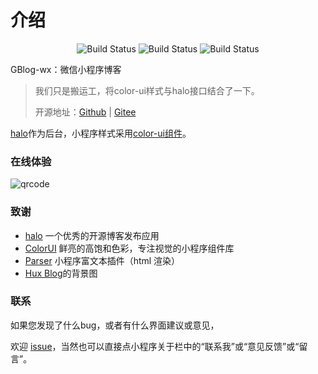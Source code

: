 # 介绍

<p align="center">
 <img src="https://gitee.com/GeekEra/GBlog-wx/badge/star.svg?theme=dark" alt="Build Status">
 <img src="https://img.shields.io/github/stars/GeekEra/GBlog-wx.svg?style=social" alt="Build Status">
 <img src="https://img.shields.io/badge/halo-1.4.1-brightgreen" alt="Build Status">
</p>
GBlog-wx：微信小程序博客

> 我们只是搬运工，将color-ui样式与halo接口结合了一下。
>
> 开源地址：[Github](https://github.com/fuzui/GBlog-wx) | [Gitee](https://gitee.com/fuzui/GBlog-wx)


[halo](https://halu.run)作为后台，小程序样式采用[color-ui组件](https://www.color-ui.com/)。

### 在线体验

![qrcode](https://cdn.fuzui.net/blog/qrcode_1588864925914.png)

### 致谢

* [halo](https://github.com/halo-dev/halo) 一个优秀的开源博客发布应用
* [ColorUI](https://github.com/weilanwl/ColorUI) 鲜亮的高饱和色彩，专注视觉的小程序组件库
* [Parser](https://github.com/jin-yufeng/Parser) 小程序富文本插件（html 渲染）
* [Hux Blog](https://huangxuan.me/)的背景图

### 联系

如果您发现了什么bug，或者有什么界面建议或意见，

欢迎 [issue](https://github.com/fuzui/GBlog-wx/issues)，当然也可以直接点小程序关于栏中的“联系我”或“意见反馈”或“留言”。
